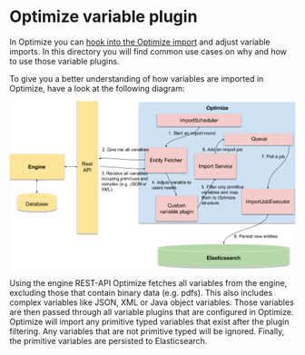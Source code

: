 # Optimize variable plugin

In Optimize you can [hook into the Optimize import](https://docs.camunda.org/optimize/latest/technical-guide/plugins/variable-import/) 
and adjust variable imports. In this directory you will find common use cases on why and how to use
those variable plugins.

To give you a better understanding of how variables are imported in Optimize, 
have a look at the following diagram:

![Variable Import][1]

Using the engine REST-API Optimize fetches all variables from the engine, excluding those 
that contain binary data (e.g. pdfs). This also includes complex 
variables like JSON, XML or Java object variables. Those variables are then 
passed through all variable plugins that are configured in Optimize. Optimize will 
import any primitive typed variables that exist after the plugin filtering. Any 
variables that are not primitive typed will be ignored. Finally, 
the primitive variables are persisted to Elasticsearch.

[1]: ./docs/optimize-variable-import.png
